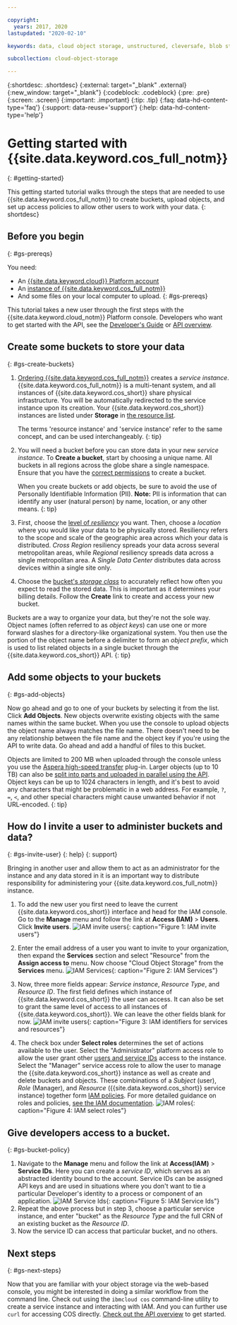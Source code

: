 ```yaml
---

copyright:
  years: 2017, 2020
lastupdated: "2020-02-10"

keywords: data, cloud object storage, unstructured, cleversafe, blob storage, object storage

subcollection: cloud-object-storage

---
```

{:shortdesc: .shortdesc}
{:external: target="_blank" .external}
{:new_window: target="_blank"}
{:codeblock: .codeblock}
{:pre: .pre}
{:screen: .screen}
{:important: .important}
{:tip: .tip}
{:faq: data-hd-content-type='faq'}
{:support: data-reuse='support'}
{:help: data-hd-content-type='help'}

# Getting started with {{site.data.keyword.cos_full_notm}}
{: #getting-started}

This getting started tutorial walks through the steps that are needed to use {{site.data.keyword.cos_full_notm}} to create buckets, upload objects, and set up access policies to allow other users to work with your data.
{: shortdesc}

## Before you begin
{: #gs-prereqs}

You need:
  * An [{{site.data.keyword.cloud}} Platform account](https://cloud.ibm.com)
  * An [instance of {{site.data.keyword.cos_full_notm}}](/docs/services/cloud-object-storage/basics?topic=cloud-object-storage-provision)
  * And some files on your local computer to upload.
{: #gs-prereqs}

This tutorial takes a new user through the first steps with the {{site.data.keyword.cloud_notm}} Platform console. Developers who want to get started with the API, see the [Developer's Guide](/docs/services/cloud-object-storage/basics?topic=cloud-object-storage-gs-dev) or [API overview](/docs/services/cloud-object-storage/api-reference?topic=cloud-object-storage-compatibility-api).

## Create some buckets to store your data
{: #gs-create-buckets}

1. [Ordering {{site.data.keyword.cos_full_notm}}](/docs/services/cloud-object-storage/basics?topic=cloud-object-storage-provision) creates a _service instance_. {{site.data.keyword.cos_full_notm}} is a multi-tenant system, and all instances of {{site.data.keyword.cos_short}} share physical infrastructure. You will be automatically redirected to the service instance upon its creation. Your {{site.data.keyword.cos_short}} instances are listed under **Storage** in [the resource list](https://cloud.ibm.com/resources).

   The terms 'resource instance' and 'service instance' refer to the same concept, and can be used interchangeably.
   {: tip}

1. You will need a bucket before you can store data in your new _service instance_. To **Create a bucket**, start by choosing a unique name. All buckets in all regions across the globe share a single namespace. Ensure that you have the [correct permissions](/docs/services/cloud-object-storage/iam?topic=cloud-object-storage-iam-bucket-permissions) to create a bucket.

   When you create buckets or add objects, be sure to avoid the use of Personally Identifiable Information (PII). **Note:** PII is information that can identify any user (natural person) by name, location, or any other means.
   {: tip}

1. First, choose the [level of _resiliency_](/docs/services/cloud-object-storage/basics?topic=cloud-object-storage-endpoints) you want. Then, choose a _location_ where you would like your data to be physically stored. Resiliency refers to the scope and scale of the geographic area across which your data is distributed. _Cross Region_ resiliency spreads your data across several metropolitan areas, while _Regional_ resiliency spreads data across a single metropolitan area. A _Single Data Center_ distributes data across devices within a single site only.

1. Choose the [bucket's _storage class_](/docs/services/cloud-object-storage/basics?topic=cloud-object-storage-classes) to accurately reflect how often you expect to read the stored data. This is important as it determines your billing details. Follow the **Create** link to create and access your new bucket.

Buckets are a way to organize your data, but they're not the sole way. Object names (often referred to as _object keys_) can use one or more forward slashes for a directory-like organizational system. You then use the portion of the object name before a delimiter to form an _object prefix_, which is used to list related objects in a single bucket through the {{site.data.keyword.cos_short}} API.
{: tip}

## Add some objects to your buckets
{: #gs-add-objects}

Now go ahead and go to one of your buckets by selecting it from the list. Click **Add Objects**. New objects overwrite existing objects with the same names within the same bucket. When you use the console to upload objects the object name always matches the file name. There doesn't need to be any relationship between the file name and the object key if you're using the API to write data. Go ahead and add a handful of files to this bucket.

Objects are limited to 200 MB when uploaded through the console unless you use the [Aspera high-speed transfer](/docs/services/cloud-object-storage/basics?topic=cloud-object-storage-upload) plug-in. Larger objects (up to 10 TB) can also be [split into parts and uploaded in parallel using the API](/docs/services/cloud-object-storage/basics?topic=cloud-object-storage-large-objects). Object keys can be up to 1024 characters in length, and it's best to avoid any characters that might be problematic in a web address. For example, `?`, `=`, `<`, and other special characters might cause unwanted behavior if not URL-encoded.
{: tip}

## How do I invite a user to administer buckets and data?
{: #gs-invite-user}
{: help}
{: support}

Bringing in another user and allow them to act as an administrator for the instance and any data stored in it is an important way to distribute responsibility for administering your {{site.data.keyword.cos_full_notm}} instance.

1. To add the new user you first need to leave the current {{site.data.keyword.cos_short}} interface and head for the IAM console. Go to the **Manage** menu and follow the link at **Access (IAM)** > **Users**. Click **Invite users**.
   ![IAM invite users](https://s3.us.cloud-object-storage.appdomain.cloud/docs-resources/console_iam_invitebtn.png){: caption="Figure 1: IAM invite users"}
   
1. Enter the email address of a user you want to invite to your organization, then expand the **Services** section and select "Resource" from the **Assign access to** menu. Now choose "Cloud Object Storage" from the **Services** menu.
   ![IAM Services](https://s3.us.cloud-object-storage.appdomain.cloud/docs-resources/console_iam_services.png){: caption="Figure 2: IAM Services"}
   
1. Now, three more fields appear: _Service instance_, _Resource Type_, and _Resource ID_. The first field defines which instance of {{site.data.keyword.cos_short}} the user can access. It can also be set to grant the same level of access to all instances of {{site.data.keyword.cos_short}}. We can leave the other fields blank for now.
   ![IAM invite users](https://s3.us.cloud-object-storage.appdomain.cloud/docs-resources/console_iam_servicesdropdowns.png){: caption="Figure 3: IAM identifiers for services and resources"}
   
1. The check box under **Select roles** determines the set of actions available to the user. Select the "Administrator" platform access role to allow the user grant other [users and service IDs](/docs/services/cloud-object-storage/iam?topic=cloud-object-storage-iam-overview) access to the instance. Select the "Manager" service access role to allow the user to manage the {{site.data.keyword.cos_short}} instance as well as create and delete buckets and objects. These combinations of a _Subject_ (user), _Role_ (Manager), and _Resource_ ({{site.data.keyword.cos_short}} service instance) together form [IAM policies](/docs/services/cloud-object-storage/iam?topic=cloud-object-storage-iam-overview). For more detailed guidance on roles and policies, [see the IAM documentation](/docs/iam?topic=iam-userroles).
   ![IAM roles](https://s3.us.cloud-object-storage.appdomain.cloud/docs-resources/console_iam_roles.png){: caption="Figure 4: IAM select roles"}


## Give developers access to a bucket.
{: #gs-bucket-policy}

  1. Navigate to the **Manage** menu and follow the link at **Access(IAM)** > **Service IDs**.  Here you can create a _service ID_, which serves as an abstracted identity bound to the account. Service IDs can be assigned API keys and are used in situations where you don't want to tie a particular Developer's identity to a process or component of an application.
	![IAM Service Ids](https://s3.us.cloud-object-storage.appdomain.cloud/docs-resources/console_iam_serviceid.png){: caption="Figure 5: IAM Service Ids"}
  2. Repeat the above process but in step 3, choose a particular service instance, and enter "bucket" as the _Resource Type_ and the full CRN of an existing bucket as the _Resource ID_.
  3. Now the service ID can access that particular bucket, and no others.

## Next steps
{: #gs-next-steps}

Now that you are familiar with your object storage via the web-based console, you might be interested in doing a similar workflow from the command line. Check out using the `ibmcloud cos` command-line utility to create a service instance and interacting with IAM. And you can further use `curl` for accessing COS directly. [Check out the API overview](/docs/services/cloud-object-storage/api-reference?topic=cloud-object-storage-compatibility-api) to get started.
